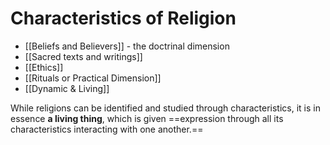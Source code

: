 # Characteristics of Religion
- [[Beliefs and Believers]] - the doctrinal dimension
- [[Sacred texts and writings]]
- [[Ethics]]
- [[Rituals or Practical Dimension]]
- [[Dynamic & Living]]

While religions can be identified and studied through characteristics, it is in essence **a living thing**, which is given ==expression through all its characteristics interacting with one another.==